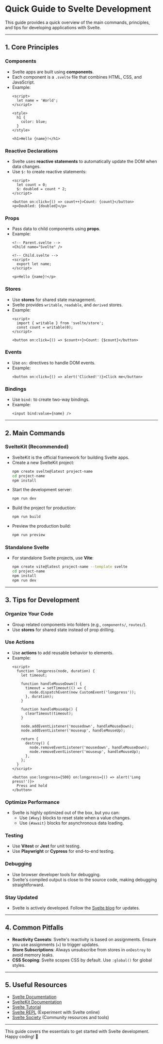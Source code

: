# Quick Guide to Svelte Development

This guide provides a quick overview of the main commands, principles, and tips for developing applications with Svelte.

---

## **1. Core Principles**

### **Components**
- Svelte apps are built using **components**.
- Each component is a `.svelte` file that combines HTML, CSS, and JavaScript.
- Example:
  ```svelte
  <script>
    let name = 'World';
  </script>

  <style>
    h1 {
      color: blue;
    }
  </style>

  <h1>Hello {name}!</h1>
  ```

### **Reactive Declarations**
- Svelte uses **reactive statements** to automatically update the DOM when data changes.
- Use `$:` to create reactive statements:
  ```svelte
  <script>
    let count = 0;
    $: doubled = count * 2;
  </script>

  <button on:click={() => count++}>Count: {count}</button>
  <p>Doubled: {doubled}</p>
  ```

### **Props**
- Pass data to child components using **props**.
- Example:
  ```svelte
  <!-- Parent.svelte -->
  <Child name="Svelte" />

  <!-- Child.svelte -->
  <script>
    export let name;
  </script>

  <p>Hello {name}!</p>
  ```

### **Stores**
- Use **stores** for shared state management.
- Svelte provides `writable`, `readable`, and `derived` stores.
- Example:
  ```svelte
  <script>
    import { writable } from 'svelte/store';
    const count = writable(0);
  </script>

  <button on:click={() => $count++}>Count: {$count}</button>
  ```

### **Events**
- Use `on:` directives to handle DOM events.
- Example:
  ```svelte
  <button on:click={() => alert('Clicked!')}>Click me</button>
  ```

### **Bindings**
- Use `bind:` to create two-way bindings.
- Example:
  ```svelte
  <input bind:value={name} />
  ```

---

## **2. Main Commands**

### **SvelteKit (Recommended)**
- SvelteKit is the official framework for building Svelte apps.
- Create a new SvelteKit project:
  ```bash
  npm create svelte@latest project-name
  cd project-name
  npm install
  ```
- Start the development server:
  ```bash
  npm run dev
  ```
- Build the project for production:
  ```bash
  npm run build
  ```
- Preview the production build:
  ```bash
  npm run preview
  ```

### **Standalone Svelte**
- For standalone Svelte projects, use **Vite**:
  ```bash
  npm create vite@latest project-name --template svelte
  cd project-name
  npm install
  npm run dev
  ```

---

## **3. Tips for Development**

### **Organize Your Code**
- Group related components into folders (e.g., `components/`, `routes/`).
- Use **stores** for shared state instead of prop drilling.

### **Use Actions**
- Use **actions** to add reusable behavior to elements.
- Example:
  ```svelte
  <script>
    function longpress(node, duration) {
      let timeout;

      function handleMouseDown() {
        timeout = setTimeout(() => {
          node.dispatchEvent(new CustomEvent('longpress'));
        }, duration);
      }

      function handleMouseUp() {
        clearTimeout(timeout);
      }

      node.addEventListener('mousedown', handleMouseDown);
      node.addEventListener('mouseup', handleMouseUp);

      return {
        destroy() {
          node.removeEventListener('mousedown', handleMouseDown);
          node.removeEventListener('mouseup', handleMouseUp);
        },
      };
    }
  </script>

  <button use:longpress={500} on:longpress={() => alert('Long press!')}>
    Press and hold
  </button>
  ```

### **Optimize Performance**
- Svelte is highly optimized out of the box, but you can:
  - Use `{#key}` blocks to reset state when a value changes.
  - Use `{#await}` blocks for asynchronous data loading.

### **Testing**
- Use **Vitest** or **Jest** for unit testing.
- Use **Playwright** or **Cypress** for end-to-end testing.

### **Debugging**
- Use browser developer tools for debugging.
- Svelte's compiled output is close to the source code, making debugging straightforward.

### **Stay Updated**
- Svelte is actively developed. Follow the [Svelte blog](https://svelte.dev/blog) for updates.

---

## **4. Common Pitfalls**

- **Reactivity Caveats**: Svelte's reactivity is based on assignments. Ensure you use assignments (`=`) to trigger updates.
- **Store Subscriptions**: Always unsubscribe from stores in `onDestroy` to avoid memory leaks.
- **CSS Scoping**: Svelte scopes CSS by default. Use `:global()` for global styles.

---

## **5. Useful Resources**

- [Svelte Documentation](https://svelte.dev/docs)
- [SvelteKit Documentation](https://kit.svelte.dev/docs)
- [Svelte Tutorial](https://svelte.dev/tutorial/basics)
- [Svelte REPL](https://svelte.dev/repl) (Experiment with Svelte online)
- [Svelte Society](https://sveltesociety.dev/) (Community resources and tools)

---

This guide covers the essentials to get started with Svelte development. Happy coding! 🚀